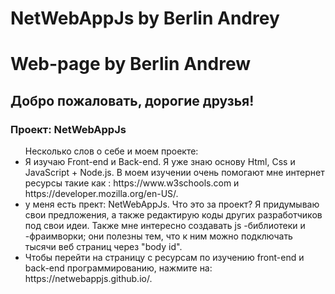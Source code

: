 # NetWebAppJs by Berlin Andrey
<h1>Web-page by Berlin Andrew</h1>
    <h2>Добро пожаловать, дорогие друзья!</h2>
    <h3>Проект: NetWebAppJs</h3>

<ul>Несколько слов о себе и моем проекте:  
<li>Я изучаю Front-end и Back-end. Я уже знаю основу Html, Css и JavaScript + Node.js. В моем изучении очень помогают мне интернет ресурсы такие как : https://www.w3schools.com и https://developer.mozilla.org/en-US/.</li>
<li>у меня есть прект: NetWebAppJs. Что это за проект? Я придумываю свои предложения, а также редактирую коды других разработчиков под свои идеи. Также мне интересно создавать js -библиотеки и -фраимворки; они полезны тем, что к ним можно подключать тысячи веб страниц через "body id". </li> 
<li>Чтобы перейти на страницу с ресурсам по изучению front-end и back-end программированию, нажмите на: https://netwebappjs.github.io/.
</li>
</ul>



